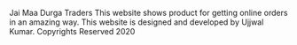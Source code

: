 Jai Maa Durga Traders
This website shows product for getting online orders in an amazing way.
This website is designed and developed by Ujjwal Kumar.
Copyrights Reserved 2020
